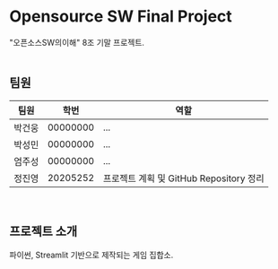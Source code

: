 # Opensource SW Final Project
"오픈소스SW의이해" 8조 기말 프로젝트.
<br><br>



## 팀원
팀원 | 학번 | 역할
---- | --- | ----
박건웅 | 00000000 | ...
박성민 | 00000000 | ...
엄주성 | 00000000 | ...
정진영 | 20205252 | 프로젝트 계획 및 GitHub Repository 정리
<br>



## 프로젝트 소개
파이썬, Streamlit 기반으로 제작되는 게임 집합소.

